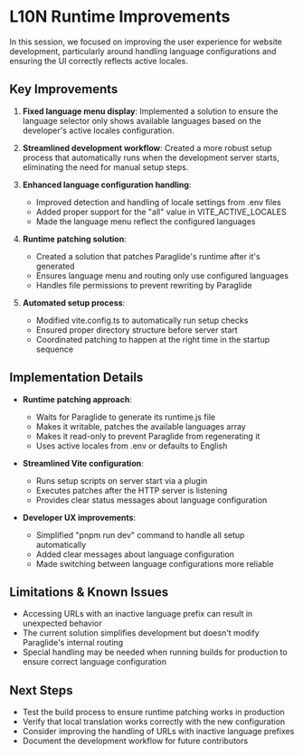 # L10N Runtime Improvements

In this session, we focused on improving the user experience for website development, particularly around handling language configurations and ensuring the UI correctly reflects active locales.

## Key Improvements

1. **Fixed language menu display**: Implemented a solution to ensure the language selector only shows available languages based on the developer's active locales configuration.

2. **Streamlined development workflow**: Created a more robust setup process that automatically runs when the development server starts, eliminating the need for manual setup steps.

3. **Enhanced language configuration handling**: 
   - Improved detection and handling of locale settings from .env files
   - Added proper support for the "all" value in VITE_ACTIVE_LOCALES
   - Made the language menu reflect the configured languages

4. **Runtime patching solution**:
   - Created a solution that patches Paraglide's runtime after it's generated
   - Ensures language menu and routing only use configured languages
   - Handles file permissions to prevent rewriting by Paraglide

5. **Automated setup process**:
   - Modified vite.config.ts to automatically run setup checks
   - Ensured proper directory structure before server start
   - Coordinated patching to happen at the right time in the startup sequence

## Implementation Details

- **Runtime patching approach**:
  - Waits for Paraglide to generate its runtime.js file
  - Makes it writable, patches the available languages array
  - Makes it read-only to prevent Paraglide from regenerating it
  - Uses active locales from .env or defaults to English

- **Streamlined Vite configuration**:
  - Runs setup scripts on server start via a plugin
  - Executes patches after the HTTP server is listening
  - Provides clear status messages about language configuration

- **Developer UX improvements**:
  - Simplified "pnpm run dev" command to handle all setup automatically
  - Added clear messages about language configuration
  - Made switching between language configurations more reliable

## Limitations & Known Issues

- Accessing URLs with an inactive language prefix can result in unexpected behavior
- The current solution simplifies development but doesn't modify Paraglide's internal routing
- Special handling may be needed when running builds for production to ensure correct language configuration

## Next Steps

- Test the build process to ensure runtime patching works in production
- Verify that local translation works correctly with the new configuration
- Consider improving the handling of URLs with inactive language prefixes
- Document the development workflow for future contributors